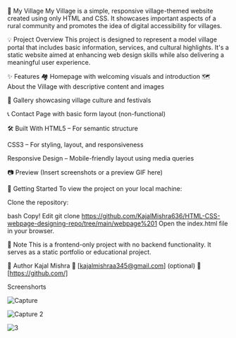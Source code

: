 🌾 My Village
My Village is a simple, responsive village-themed website created using only HTML and CSS. It showcases important aspects of a rural community and promotes the idea of digital accessibility for villages.

💡 Project Overview
This project is designed to represent a model village portal that includes basic information, services, and cultural highlights. It's a static website aimed at enhancing web design skills while also delivering a meaningful user experience.

✨ Features
🏘️ Homepage with welcoming visuals and introduction
🗺️ About the Village with descriptive content and images

📸 Gallery showcasing village culture and festivals

📞 Contact Page with basic form layout (non-functional)

🛠️ Built With
HTML5 – For semantic structure

CSS3 – For styling, layout, and responsiveness

Responsive Design – Mobile-friendly layout using media queries

📷 Preview
(Insert screenshots or a preview GIF here)

📁 Getting Started
To view the project on your local machine:

Clone the repository:

bash
Copy!
Edit
git clone https://github.com/KajalMishra636/HTML-CSS-webpage-designing-repo/tree/main/webpage%201
Open the index.html file in your browser.

📌 Note
This is a frontend-only project with no backend functionality. It serves as a static portfolio or educational project.

🙌 Author
Kajal Mishra
📧 [kajalmishraa345@gmail.com] (optional)
🔗 [https://github.com/]


Screenshorts


![Capture](https://github.com/user-attachments/assets/02a3b83a-f126-4a54-a34b-3f734204870d)


![Capture 2](https://github.com/user-attachments/assets/9ecb87fb-e241-4fe7-bb5d-94e63a4b0bed)



![3](https://github.com/user-attachments/assets/6b884302-7a99-4cad-9edc-40d771434bca)

